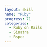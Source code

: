 ```yaml
---
layout: skill
name: "Ruby"
progress: 71
categories:
  - Ruby on Rails
  - Sinatra
  - Rspec
---
```


